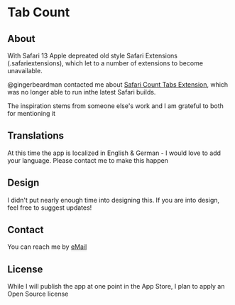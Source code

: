 # Tab Count

## About

With Safari 13 Apple depreated old style Safari Extensions (.safariextensions), which let to a number of extensions to become unavailable.

@gingerbeardman contacted me about [Safari Count Tabs Extension](https://github.com/adrianh/safari-count-tabs-extension), which was no longer able to run inthe latest Safari builds.

The inspiration stems from someone else's work and I am grateful to both for mentioning it

## Translations

At this time the app is localized in English & German - I would love to add your language. Please contact me to make this happen

## Design

I didn't put nearly enough time into designing this. If you are into design, feel free to suggest updates!

## Contact

You can reach me by [eMail](mailto:tabcount@otzberg.net)

## License

While I will publish the app at one point in the App Store, I plan to apply an Open Source license